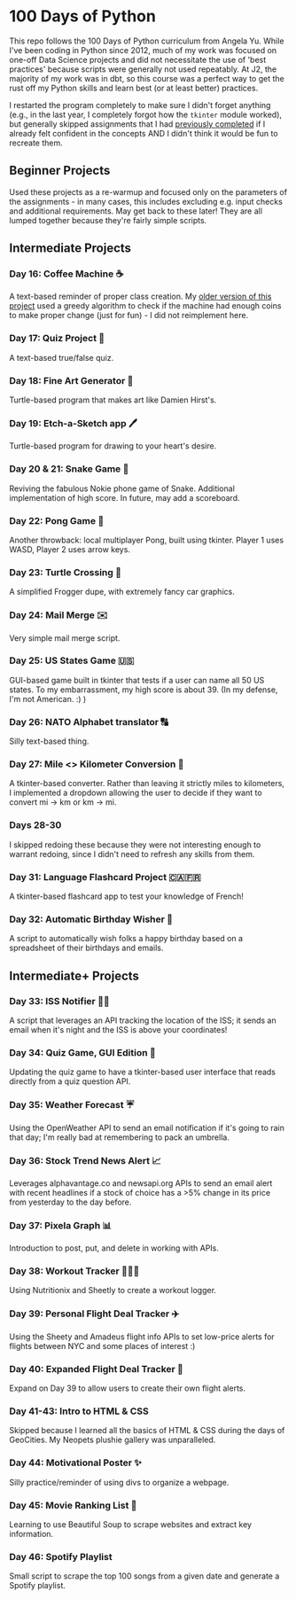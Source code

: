 # 100 Days of Python

This repo follows the 100 Days of Python curriculum from Angela Yu. While I've been coding in Python since 2012, much of my work was focused on one-off Data Science projects and did not necessitate the use of 'best practices' because scripts were generally not used repeatably. At J2, the majority of my work was in dbt, so this course was a perfect way to get the rust off my Python skills and learn best (or at least better) practices.

I restarted the program completely to make sure I didn't forget anything (e.g., in the last year, I completely forgot how the `tkinter` module worked), but generally skipped assignments that I had [previously completed](https://github.com/tainari/100_days_of_python_old/tree/main) if I already felt confident in the concepts AND I didn't think it would be fun to recreate them. 

## Beginner Projects

Used these projects as a re-warmup and focused only on the parameters of the assignments - in many cases, this includes excluding e.g. input checks and additional requirements. 
May get back to these later! They are all lumped together because they're fairly simple scripts.

## Intermediate Projects
###  Day 16: Coffee Machine ☕️
A text-based reminder of proper class creation. My [older version of this project](https://github.com/tainari/100_days_of_python_old/tree/main/Day%2016) used a greedy algorithm to check if the machine had enough coins to make proper change (just for fun) - I did not reimplement here.

### Day 17: Quiz Project 🤔
A text-based true/false quiz.

### Day 18: Fine Art Generator 🎨
Turtle-based program that makes art like Damien Hirst's.

### Day 19: Etch-a-Sketch app 🖊️
Turtle-based program for drawing to your heart's desire.

### Day 20 & 21: Snake Game 🐍
Reviving the fabulous Nokie phone game of Snake. Additional implementation of high score. In future, may add a scoreboard.

### Day 22: Pong Game 🏓
Another throwback: local multiplayer Pong, built using tkinter. Player 1 uses WASD, Player 2 uses arrow keys.

### Day 23: Turtle Crossing 🐢
A simplified Frogger dupe, with extremely fancy car graphics.

### Day 24: Mail Merge ✉️
Very simple mail merge script.

### Day 25: US States Game 🇺🇸
GUI-based game built in tkinter that tests if a user can name all 50 US states. To my embarrassment, my high score is about 39. (In my defense, I'm not American. :) )

### Day 26: NATO Alphabet translator 🔠
Silly text-based thing.

### Day 27: Mile <> Kilometer Conversion 🧮
A tkinter-based converter. Rather than leaving it strictly miles to kilometers, I implemented a dropdown allowing the user to decide if they want to convert mi -> km or km -> mi.


### Days 28-30
I skipped redoing these because they were not interesting enough to warrant redoing, since I didn't need to refresh any skills from them.

### Day 31: Language Flashcard Project 🇨🇦🇫🇷
A tkinter-based flashcard app to test your knowledge of French!

### Day 32: Automatic Birthday Wisher 🎂
A script to automatically wish folks a happy birthday based on a spreadsheet of their birthdays and emails.

## Intermediate+ Projects
### Day 33: ISS Notifier 👩‍🚀
A script that leverages an API tracking the location of the ISS; it sends an email when it's night and the ISS is above your coordinates!

### Day 34: Quiz Game, GUI Edition 🧐
Updating the quiz game to have a tkinter-based user interface that reads directly from a quiz question API.

### Day 35: Weather Forecast ☔️
Using the OpenWeather API to send an email notification if it's going to rain that day; I'm really bad at remembering to pack an umbrella.

### Day 36: Stock Trend News Alert 📈
Leverages alphavantage.co and newsapi.org APIs to send an email alert with recent headlines if a stock of choice has a >5% change in its price from yesterday to the day before.

### Day 37: Pixela Graph 📊
Introduction to post, put, and delete in working with APIs.

### Day 38: Workout Tracker 🏃🏻‍♀️
Using Nutritionix and Sheetly to create a workout logger.

### Day 39: Personal Flight Deal Tracker ✈️
Using the Sheety and Amadeus flight info APIs to set low-price alerts for flights between NYC and some places of interest :) 

### Day 40: Expanded Flight Deal Tracker 🛫
Expand on Day 39 to allow users to create their own flight alerts.

### Day 41-43: Intro to HTML & CSS
Skipped because I learned all the basics of HTML & CSS during the days of GeoCities. My Neopets plushie gallery was unparalleled.

### Day 44: Motivational Poster ✨
Silly practice/reminder of using divs to organize a webpage.

### Day 45: Movie Ranking List 🎥
Learning to use Beautiful Soup to scrape websites and extract key information.

### Day 46: Spotify Playlist
Small script to scrape the top 100 songs from a given date and generate a Spotify playlist.
